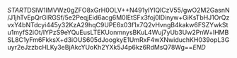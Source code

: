 $START$DSlW1IMVWz0gZFO8xGrH0OLV++N491ylYlQlCzV55/gwO2M2GasnN/J1jhTvEpQrGlRGSf/5e2PeqjEid6acg6M0lEtSFx3foj0lDinyw+GiKsTbHJ1OrQzvxY4bNTdcyi445y32KzA29hqC9UPE6x03f1x7Q2vHvngB4kakw6FSZYwkStu1myfS2iOt/IYPzS9eYQuEusLTEKUonmnysBKuL4Wuj7yUb3Uw2PnW+lHMBSL8C1yFm6FkksX+d3iOUS605dJoogkyE1UmRxF4wXNwiduchKH039opL3Guyr2eJzzbcHLKy3eBjAkcYUoKh2YXk5J4p6kz6RdMsQ78Wg==$END$